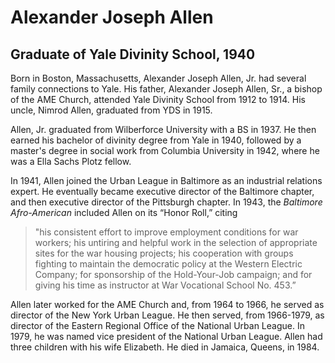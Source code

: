# Alexander Joseph Allen
## Graduate of Yale Divinity School, 1940
Born in Boston, Massachusetts, Alexander Joseph Allen, Jr. had several family connections to
Yale. His father, Alexander Joseph Allen, Sr., a bishop of the AME Church, attended Yale
Divinity School from 1912 to 1914. His uncle, Nimrod Allen, graduated from YDS in 1915.

Allen, Jr. graduated from Wilberforce University with a BS in 1937. He then earned his bachelor
of divinity degree from Yale in 1940, followed by a master's degree in social work from Columbia
University in 1942, where he was a Ella Sachs Plotz fellow.

In 1941, Allen joined the Urban League in Baltimore as an industrial relations expert. He
eventually became executive director of the Baltimore chapter, and then executive director of
the Pittsburgh chapter. In 1943, the *Baltimore Afro-American* included Allen on its “Honor Roll,”
citing
 >"his consistent effort to improve employment conditions for war workers; his untiring and
helpful work in the selection of appropriate sites for the war housing projects; his cooperation
with groups fighting to maintain the democratic policy at the Western Electric Company; for
sponsorship of the Hold-Your-Job campaign; and for giving his time as instructor at War
Vocational School No. 453.”

Allen later worked for the AME Church and, from 1964 to 1966, he served as director of the
New York Urban League. He then served, from 1966-1979, as director of the Eastern Regional
Office of the National Urban League. In 1979, he was named vice president of the National
Urban League. Allen had three children with his wife Elizabeth. He died in Jamaica, Queens, in
1984.
